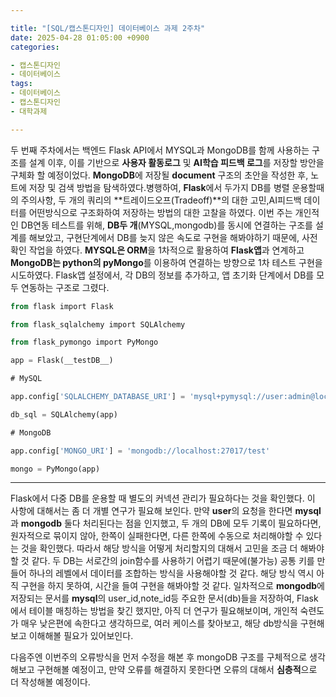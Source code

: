```yaml
---

title: "[SQL/캡스톤디자인] 데이터베이스 과제 2주차"
date: 2025-04-28 01:05:00 +0900
categories:

- 캡스톤디자인
- 데이터베이스
tags:
- 데이터베이스
- 캡스톤디자인
- 대학과제

---
```


두 번째 주차에서는 백엔드 Flask API에서 MYSQL과 MongoDB를 함께 사용하는 구조를 설계 이후, 이를 기반으로 **사용자 활동로그** 및 **AI학습 피드백 로그**를 저장할 방안을 구체화 할 예정이었다. **MongoDB**에 저장될 **document** 구조의 초안을 작성한 후, 노트에 저장 및 검색 방법을 탐색하였다.병행하여, **Flask**에서 두가지 DB를 병렬 운용할때의 주의사항, 두 개의 쿼리의 **트레이드오프(Tradeoff)**의 대한 고민,AI피드백 데이터를 어떤방식으로 구조화하여 저장하는 방법의 대한 고찰을 하였다. 이번 주는 개인적인 DB연동 테스트를 위해, **DB두 개**(MYSQL,mongodb)를 동시에 연결하는 구조를 설계를 해보았고, 구현단계에서 DB를 늦지 않은 속도로 구현을 해봐야하기 때문에, 사전 확인 작업을 하였다. **MYSQL은 ORM**을 1차적으로 활용하여 **Flask앱**과 연계하고 **MongoDB는 python의 pyMongo**를 이용하여 연결하는 방향으로 1차 테스트 구현을 시도하였다. Flask앱 설정에서, 각 DB의 정보를 추가하고, 앱 초기화 단계에서 DB를 모두 연동하는 구조로 그렸다.

```sql
from flask import Flask

from flask_sqlalchemy import SQLAlchemy

from flask_pymongo import PyMongo

app = Flask(__testDB__)

# MySQL

app.config['SQLALCHEMY_DATABASE_URI'] = 'mysql+pymysql://user:admin@localhost/test'

db_sql = SQLAlchemy(app)

# MongoDB

app.config['MONGO_URI'] = 'mongodb://localhost:27017/test'

mongo = PyMongo(app)
```

---

Flask에서 다중 DB를 운용할 때 별도의 커넥션 관리가 필요하다는 것을 확인했다. 이 사항에 대해서는 좀 더 개별 연구가 필요해 보인다. 만약 **user**의 요청을 한다면 **mysql**과 **mongodb** 둘다 처리된다는 점을 인지했고, 두 개의 DB에 모두 기록이 필요하다면, 원자적으로 묶이지 않아, 한쪽이 실패한다면, 다른 한쪽에 수동으로 처리해야할 수 있다는 것을 확인했다. 따라서 해당 방식을 어떻게 처리할지의 대해서 고민을 조금 더 해봐야 할 것 같다. 두 DB는 서로간의 join함수를 사용하기 어렵기 때문에(불가능) 공통 키를 만들어 하나의 레벨에서 데이터를 조합하는 방식을 사용해야할 것 같다. 해당 방식 역시 아직 구현을 하지 못하여, 시간을 들여 구현을 해봐야할 것 같다. 일차적으로 **mongodb**에 저장되는 문서를 **mysql**의 user_id,note_id등 주요한 문서(db)들을 저장하여, Flask에서 테이블 매칭하는 방법을 찾긴 했지만, 아직 더 연구가 필요해보이며, 개인적 숙련도가 매우 낮은편에 속한다고 생각하므로, 여러 케이스를 찾아보고, 해당 db방식을 구현해보고 이해해볼 필요가 있어보인다.

다음주엔 이번주의 오류방식을 먼저 수정을 해본 후 mongoDB 구조를 구체적으로 생각해보고 구현해볼 예정이고, 만약 오류를 해결하지 못한다면 오류의 대해서 **심층적**으로 더 작성해볼 예정이다.